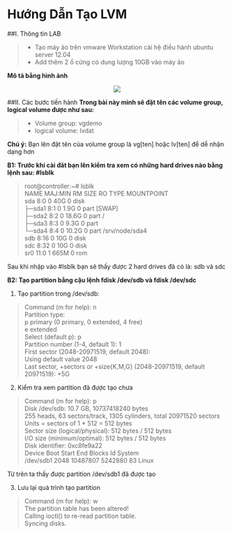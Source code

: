 Hướng Dẫn Tạo LVM
=================

##I. Thông tin LAB
> - Tạo máy ảo trên vmware Workstation cài hệ điều hành ubuntu server 12.04
> - Add thêm 2 ổ cứng có dung lượng 10GB vào máy ảo


**Mô tả bằng hình ảnh**
<br>
<p align="center"><img src="http://i.imgur.com/9rNADx4.png"></p>

##II. Các bước tiến hành 
**Trong bài này mình sẽ đặt tên các volume group, logical volume được như sau:**
> - Volume group: vgdemo
> - logical volume: lvdat

**Chú ý:** Bạn lên đặt tên của volume group là vg[ten] hoặc lv[ten] để dễ nhận dạng hơn

**B1: Trước khi cài đăt bạn lên kiểm tra xem có những hard drives nào bằng lệnh sau: #lsblk**

> root@controller:~# lsblk <br>
> NAME   MAJ:MIN RM   SIZE RO TYPE MOUNTPOINT <br>
> sda      8:0    0    40G  0 disk <br>
> ├─sda1   8:1    0   1.9G  0 part [SWAP] <br>
> ├─sda2   8:2    0  18.6G  0 part / <br>
> ├─sda3   8:3    0   9.3G  0 part <br>
> └─sda4   8:4    0  10.2G  0 part /srv/node/sda4 <br>
> sdb      8:16   0    10G  0 disk <br>
> sdc      8:32   0    10G  0 disk <br>
> sr0     11:0    1   665M  0 rom <br>

Sau khi nhập vào #lsblk bạn sẽ thấy được 2 hard drives đã có là: sdb và sdc

**B2:  Tạo partition bằng cậu lệnh fdisk /dev/sdb và fdisk /dev/sdc**

1.	Tạo partition trong /dev/sdb:
> Command (m for help): n  <br>
> Partition type: <br>
>    p   primary (0 primary, 0 extended, 4 free)<br>
>    e   extended<br>
> Select (default p): p<br>
> Partition number (1-4, default 1): 1<br>
> First sector (2048-20971519, default 2048):<br>
> Using default value 2048 <br>
> Last sector, +sectors or +size{K,M,G} (2048-20971519, default 20971519): +5G<br>

2.	Kiểm tra xem partition đã được tạo chưa 
> Command (m for help): p <br>
> Disk /dev/sdb: 10.7 GB, 10737418240 bytes <br>
> 255 heads, 63 sectors/track, 1305 cylinders, total 20971520 sectors <br>
> Units = sectors of 1 * 512 = 512 bytes <br>
> Sector size (logical/physical): 512 bytes / 512 bytes <br>
> I/O size (minimum/optimal): 512 bytes / 512 bytes <br>
> Disk identifier: 0xc8fe9a22 <br>
> Device Boot      Start         End      Blocks   Id  System <br>
> /dev/sdb1        2048     10487807    5242880   83  Linux <br>

Từ trên ta thấy được partition /dev/sdb1 đã được tạo

3.	Lưu lại quá trình tạo partition <br>
> Command (m for help): w <br>
> The partition table has been altered!<br>
> Calling ioctl() to re-read partition table.<br>
> Syncing disks.<br>

